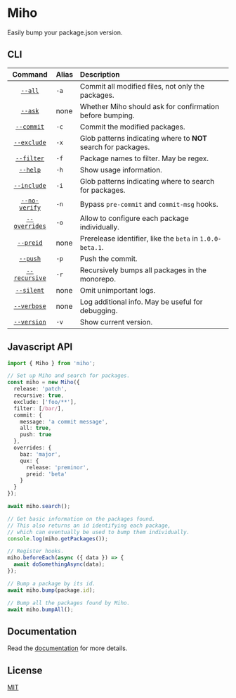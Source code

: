 # Miho

Easily bump your package.json version.

## CLI

|                        Command                        | Alias | Description                                                    |
| :---------------------------------------------------: | :---- | :------------------------------------------------------------- |
|       [`--all`](https://tb.dev.br/miho/cli#all)       | `-a`  | Commit all modified files, not only the packages.              |
|       [`--ask`](https://tb.dev.br/miho/cli#ask)       | none  | Whether Miho should ask for confirmation before bumping.       |
|    [`--commit`](https://tb.dev.br/miho/cli#commit)    | `-c`  | Commit the modified packages.                                  |
|   [`--exclude`](https://tb.dev.br/miho/cli#exclude)   | `-x`  | Glob patterns indicating where to **NOT** search for packages. |
|    [`--filter`](https://tb.dev.br/miho/cli#filter)    | `-f`  | Package names to filter. May be regex.                         |
|      [`--help`](https://tb.dev.br/miho/cli#help)      | `-h`  | Show usage information.                                        |
|   [`--include`](https://tb.dev.br/miho/cli#include)   | `-i`  | Glob patterns indicating where to search for packages.         |
| [`--no-verify`](https://tb.dev.br/miho/cli#no-verify) | `-n`  | Bypass `pre-commit` and `commit-msg` hooks.                    |
| [`--overrides`](https://tb.dev.br/miho/cli#overrides) | `-o`  | Allow to configure each package individually.                  |
|     [`--preid`](https://tb.dev.br/miho/cli#preid)     | none  | Prerelease identifier, like the `beta` in `1.0.0-beta.1`.      |
|      [`--push`](https://tb.dev.br/miho/cli#push)      | `-p`  | Push the commit.                                               |
| [`--recursive`](https://tb.dev.br/miho/cli#recursive) | `-r`  | Recursively bumps all packages in the monorepo.                |
|    [`--silent`](https://tb.dev.br/miho/cli#silent)    | none  | Omit unimportant logs.                                         |
|   [`--verbose`](https://tb.dev.br/miho/cli#verbose)   | none  | Log additional info. May be useful for debugging.              |
|   [`--version`](https://tb.dev.br/miho/cli#version)   | `-v`  | Show current version.                                          |

## Javascript API

```ts
import { Miho } from 'miho';

// Set up Miho and search for packages.
const miho = new Miho({
  release: 'patch',
  recursive: true,
  exclude: ['foo/**'],
  filter: [/bar/],
  commit: {
    message: 'a commit message',
    all: true,
    push: true
  },
  overrides: {
    baz: 'major',
    qux: {
      release: 'preminor',
      preid: 'beta'
    }
  }
});

await miho.search();

// Get basic information on the packages found.
// This also returns an id identifying each package,
// which can eventually be used to bump them individually.
console.log(miho.getPackages());

// Register hooks.
miho.beforeEach(async ({ data }) => {
  await doSomethingAsync(data);
});

// Bump a package by its id.
await miho.bump(package.id);

// Bump all the packages found by Miho.
await miho.bumpAll();
```

## Documentation

Read the [documentation](https://tb.dev.br/miho) for more details.

## License

[MIT](https://github.com/ferreira-tb/miho/blob/main/LICENSE)
